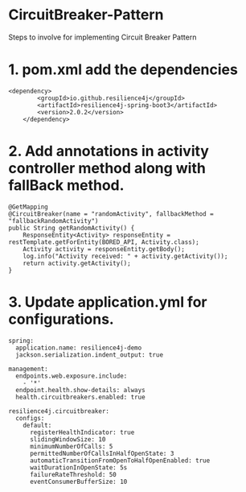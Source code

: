 # CircuitBreaker-Pattern

Steps to involve for implementing Circuit Breaker Pattern

# 1. pom.xml add the dependencies

	<dependency>
			<groupId>io.github.resilience4j</groupId>
			<artifactId>resilience4j-spring-boot3</artifactId>
			<version>2.0.2</version>
		</dependency>

# 2. Add annotations in activity controller method along with fallBack method.

    @GetMapping
    @CircuitBreaker(name = "randomActivity", fallbackMethod = "fallbackRandomActivity")
    public String getRandomActivity() {
        ResponseEntity<Activity> responseEntity = restTemplate.getForEntity(BORED_API, Activity.class);
        Activity activity = responseEntity.getBody();
        log.info("Activity received: " + activity.getActivity());
        return activity.getActivity();
    }

# 3. Update application.yml for configurations.

    spring:
      application.name: resilience4j-demo
      jackson.serialization.indent_output: true
    
    management:
      endpoints.web.exposure.include:
        - '*'
      endpoint.health.show-details: always
      health.circuitbreakers.enabled: true
    
    resilience4j.circuitbreaker:
      configs:
        default:
          registerHealthIndicator: true
          slidingWindowSize: 10
          minimumNumberOfCalls: 5
          permittedNumberOfCallsInHalfOpenState: 3
          automaticTransitionFromOpenToHalfOpenEnabled: true
          waitDurationInOpenState: 5s
          failureRateThreshold: 50
          eventConsumerBufferSize: 10

